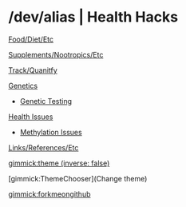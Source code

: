 # /dev/alias | Health Hacks

[Food/Diet/Etc](food-diet.md)

[Supplements/Nootropics/Etc](supplements-nootropics.md)

[Track/Quanitfy](track-quantify.md)

[Genetics]()

* [Genetic Testing](genetics/genetic-testing.md)

[Health Issues]()

* [Methylation Issues](health-issues/methylation-issues.md)

[Links/References/Etc](links-references.md)

<!-- set a default theme -->
[gimmick:theme (inverse: false)](cosmo)

<!-- show a theme chooser in the menu bar -->
[gimmick:ThemeChooser](Change theme)

<!-- show a fork me on github ribbon -->
[gimmick:forkmeongithub](http://github.com/alias1/devalias-healthhacks/)


<!--[Test Submenu]()

  * # SubmenuTitle1
  * [Submenu Item 1]()
  * [Submenu Item 2]()
  * [Submenu Item 3]()
  - - - -
  * [Submenu Item 4]()-->
